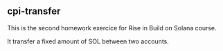 ## cpi-transfer

This is the second homework exercice for Rise in Build on Solana course.

It transfer a fixed amount of SOL between two accounts.
